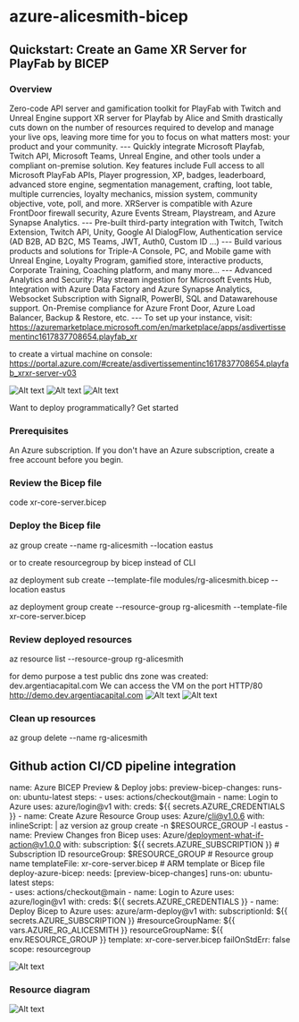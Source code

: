 # azure-alicesmith-bicep

## Quickstart: Create an Game XR Server for PlayFab by BICEP

### Overview
Zero-code API server and gamification toolkit for PlayFab with Twitch and Unreal Engine support
XR server for Playfab by Alice and Smith drastically cuts down on the number of resources required to develop and manage your live ops, leaving more time for you to focus on what matters most: your product and your community. --- Quickly integrate Microsoft Playfab, Twitch API, Microsoft Teams, Unreal Engine, and other tools under a compliant on-premise solution. Key features include Full access to all Microsoft PlayFab APIs, Player progression, XP, badges, leaderboard, advanced store engine, segmentation management, crafting, loot table, multiple currencies, loyalty mechanics, mission system, community objective, vote, poll, and more. XRServer is compatible with Azure FrontDoor firewall security, Azure Events Stream, Playstream, and Azure Synapse Analytics. --- Pre-built third-party integration with Twitch, Twitch Extension, Twitch API, Unity, Google AI DialogFlow, Authentication service (AD B2B, AD B2C, MS Teams, JWT, Auth0, Custom ID ...) --- Build various products and solutions for Triple-A Console, PC, and Mobile game with Unreal Engine, Loyalty Program, gamified store, interactive products, Corporate Training, Coaching platform, and many more... --- Advanced Analytics and Security: Play stream ingestion for Microsoft Events Hub, Integration with Azure Data Factory and Azure Synapse Analytics, Websocket Subscription with SignalR, PowerBI, SQL and Datawarehouse support. On-Premise compliance for Azure Front Door, Azure Load Balancer, Backup & Restore, etc. --- To set up your instance, visit: https://azuremarketplace.microsoft.com/en/marketplace/apps/asdivertissementinc1617837708654.playfab_xr

to create a virtual machine on console:
https://portal.azure.com/#create/asdivertissementinc1617837708654.playfab_xrxr-server-v03


![Alt text](image-1.png)
![Alt text](image-2.png)
![Alt text](image-3.png)

Want to deploy programmatically? Get started


### Prerequisites
An Azure subscription. If you don't have an Azure subscription, create a free account before you begin.


### Review the Bicep file

code xr-core-server.bicep



### Deploy the Bicep file
az group create --name rg-alicesmith --location eastus

or to create resourcegroup by bicep instead of CLI

az deployment sub create --template-file modules/rg-alicesmith.bicep --location eastus

az deployment group create --resource-group rg-alicesmith --template-file xr-core-server.bicep


### Review deployed resources

az resource list --resource-group rg-alicesmith

for demo purpose a test public dns zone was created:   dev.argentiacapital.com
We can access the VM on the port HTTP/80 
http://demo.dev.argentiacapital.com
![Alt text](image-4.png)
![Alt text](image-5.png)

### Clean up resources
az group delete --name rg-alicesmith


## Github action CI/CD pipeline integration


name: Azure BICEP Preview & Deploy
jobs:
  preview-bicep-changes:
    runs-on: ubuntu-latest
    steps:
    - uses: actions/checkout@main
    - name: Login to Azure
      uses: azure/login@v1
      with:
        creds: ${{ secrets.AZURE_CREDENTIALS }}
    - name: Create Azure Resource Group
      uses: Azure/cli@v1.0.6
      with:
        inlineScript: |
          az version
          az group create -n $RESOURCE_GROUP -l eastus
    - name: Preview Changes fron Bicep
      uses: Azure/deployment-what-if-action@v1.0.0
      with:
        subscription: ${{ secrets.AZURE_SUBSCRIPTION }} # Subscription ID
        resourceGroup: $RESOURCE_GROUP # Resource group name
        templateFile: xr-core-server.bicep # ARM template or Bicep file
  deploy-azure-bicep:
    needs: [preview-bicep-changes]
    runs-on: ubuntu-latest
    steps:    
      - uses: actions/checkout@main
      - name: Login to Azure
        uses: azure/login@v1
        with:
          creds: ${{ secrets.AZURE_CREDENTIALS }}
      - name: Deploy Bicep to Azure
        uses: azure/arm-deploy@v1
        with:
          subscriptionId: ${{ secrets.AZURE_SUBSCRIPTION }}
          #resourceGroupName: ${{ vars.AZURE_RG_ALICESMITH }}
          resourceGroupName: ${{ env.RESOURCE_GROUP }}
          template: xr-core-server.bicep
          failOnStdErr: false
          scope: resourcegroup



![Alt text](image-6.png)



### Resource diagram
![Alt text](image.png)